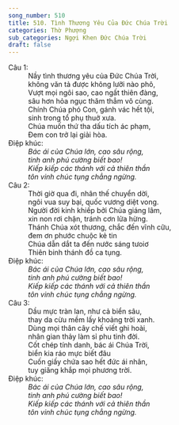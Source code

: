 ```yaml
---
song_number: 510
title: 510. Tình Thương Yêu Của Đức Chúa Trời
categories: Thờ Phượng
sub_categories: Ngợi Khen Đức Chúa Trời
draft: false
---
```

<dl><dt>Câu 1:</dt><dd data-verse="1">Nầy tình thương yêu của Đức Chúa Trời, <br/>không văn tả được không lưỡi nào phô, <br/>Vượt mọi ngôi sao, cao ngất thiên đàng, <br/>sâu hơn hỏa ngục thăm thẳm vô cùng. <br/>Chính Chúa phó Con, gánh vác hết tội, <br/>sinh trong tổ phụ thuở xưa. <br/>Chúa muốn thứ tha dấu tích ác phạm, <br/>Đem con trở lại giải hòa. </dd><dt>Điệp khúc:</dt><dd data-chorus="1"><em>Bác ái của Chúa lớn, cao sâu rộng, <br/>tinh anh phú cường biết bao! <br/>Kiếp kiếp các thánh với cả thiên thần <br/>tôn vinh chúc tụng chẳng ngừng. </em></dd><dt>Câu 2:</dt><dd data-verse="2">Thời giờ qua đi, nhân thế chuyển dời, <br/>ngôi vua suy bại, quốc vương diệt vong. <br/>Người đời kinh khiếp bởi Chúa giáng lâm, <br/>xin non rơi chận, tránh cơn lửa hừng. <br/>Thánh Chúa xót thương, chắc đến vĩnh cữu, <br/>đem ơn phước chuộc kẻ tin <br/>Chúa dẫn dắt ta đến nước sáng tưoiơ <br/>Thiên binh thánh đồ ca tụng. </dd><dt>Điệp khúc:</dt><dd data-chorus="1"><em>Bác ái của Chúa lớn, cao sâu rộng, <br/>tinh anh phú cường biết bao! <br/>Kiếp kiếp các thánh với cả thiên thần <br/>tôn vinh chúc tụng chẳng ngừng. </em></dd><dt>Câu 3:</dt><dd data-verse="3">Dầu mực tràn lan, như cả biển sâu, <br/>thay da cừu mềm lấy khoảng trời xanh. <br/>Dùng mọi thân cây chế viết ghi hoài, <br/>nhân gian thảy làm sỉ phu tinh đời. <br/>Cốt chép tính danh, bác ái Chúa Trời, <br/> biển kia ráo mực biết đâu <br/>Cuốn giấy chứa sao hết đức ái nhân, <br/>tuy giăng khắp mọi phương trời. </dd><dt>Điệp khúc:</dt><dd data-chorus="1"><em>Bác ái của Chúa lớn, cao sâu rộng, <br/>tinh anh phú cường biết bao! <br/>Kiếp kiếp các thánh với cả thiên thần <br/>tôn vinh chúc tụng chẳng ngừng. </em></dd></dl>